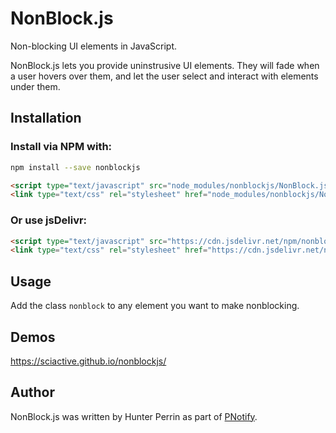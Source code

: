 # NonBlock.js

Non-blocking UI elements in JavaScript.

NonBlock.js lets you provide uninstrusive UI elements. They will fade when a user hovers over them, and let the user select and interact with elements under them.

## Installation

### Install via NPM with:

```sh
npm install --save nonblockjs
```

```html
<script type="text/javascript" src="node_modules/nonblockjs/NonBlock.js"></script>
<link type="text/css" rel="stylesheet" href="node_modules/nonblockjs/NonBlock.css" />
```

### Or use jsDelivr:

```html
<script type="text/javascript" src="https://cdn.jsdelivr.net/npm/nonblockjs@1/NonBlock.js"></script>
<link type="text/css" rel="stylesheet" href="https://cdn.jsdelivr.net/npm/nonblockjs@1/NonBlock.css" />
```

## Usage

Add the class `nonblock` to any element you want to make nonblocking.

## Demos

https://sciactive.github.io/nonblockjs/

## Author

NonBlock.js was written by Hunter Perrin as part of [PNotify](https://github.com/sciactive/pnotify).
